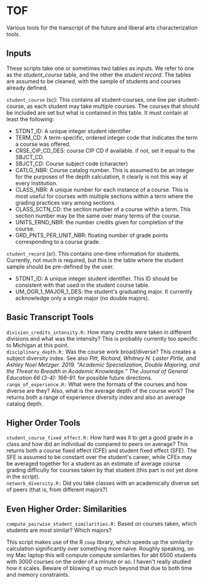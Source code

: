 # TOF
Various tools for the transcript of the future and liberal arts characterization tools.

## Inputs
These scripts take one or sometimes two tables as inputs. We refer to one as the *student_course* table, and the other the *student record*. The tables are assumed to be cleaned, with the sample of students and courses already defined.

`student_course` (sc): This contains all student-courses, one line per student-course, as each student may take multiple courses. The courses that should be included are set but what is contained in this table. It must contain at least the following:
* STDNT_ID: A unique integer student identifier
* TERM_CD: A term-specific, ordered integer code that indicates the term a course was offered.
* CRSE_CIP_CD_DES: course CIP CD if available. if not, set it equal to the SBJCT_CD.
* SBJCT_CD: Course subject code (character)
* CATLG_NBR: Course catalog number. This is assumed to be an integer for the purposes of the depth calculation, it clearly is not this way at every institution.
* CLASS_NBR: A unique number for each instance of a course. This is most useful for courses with multiple sections within a term where the grading practices vary among sections.
* CLASS_SCTN_CD: the section number of a course within a term. This section number may be the same over many terms of the course. 
* UNITS_ERND_NBR: the number credits given for completion of the course.
* GRD_PNTS_PER_UNIT_NBR: floating number of grade points corresponding to a course grade. 

`student_record` (sr): This contains one-time information for students. Currently, not much is required, but this is the table where the student sample should be pre-defined by the user.
* STDNT_ID: A unique integer student identifier. This ID should be consistent with that used in the student course table.
* UM_DGR_1_MAJOR_1_DES: the student's graduating major. It currently acknowledge only a single major (no double majors).

## Basic Transcript Tools
`division_credits_intensity.R:` How many credits were taken in different divisions and what was the intensity? This is probably currently too specific to Michigan at this point. <br/>
`disciplinary_depth.R:` Was the course work broad/diverse? This creates a subject diversity index. See also *Pitt, Richard, Whitney N. Laster Pirtle, and Ashley Noel Metzger. 2019. “Academic Specialization, Double Majoring, and the Threat to Breadth in Academic Knowledge.” The Journal of General Education 66 (3-4): 166–91.* for possible future directions. <br/>
`range_of_experience.R:` What were the formats of the courses and how diverse are they? Also, what is the average depth of the course work? The returns both a range of experience diversity index and also an average catalog depth. <br/>

## Higher Order Tools
`student_course_fixed_effect.R:` How hard was it to get a good grade in a class and how did an individual do compared to peers on average? This returns both a course fixed effect (CFE) and student fixed effect (SFE). The SFE is assumed to be constant over the student's career, while CFEs may be averaged together for a student as an estimate of average course grading difficulty for courses taken by that student (this part is not yet done in the script). <br/>
`network_diversity.R:` Did you take classes with an academically diverse set of peers (that is, from different majors?) <br/>

## Even Higher Order: Similarities
`compute_pairwise_student_similarities.R:` Based on courses taken, which students are most similar? Which majors?  

This script makes use of the R `coop` library, which speeds up the similarity calculation significantly over something more naive. Roughly speaking, on my Mac laptop this will compute compute similarities for abt 6500 students with 3000 courses on the order of a minute or so. I haven't really studied how it scales. Beware of blowing it up much beyond that due to both time and memory constraints. 
